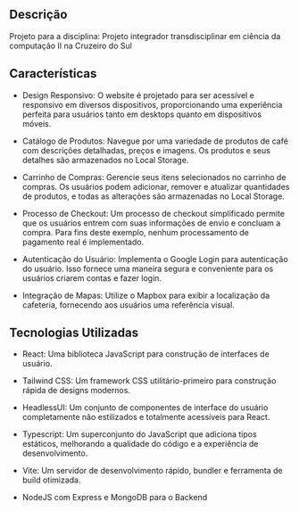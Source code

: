 ## Descrição
Projeto para a disciplina: Projeto integrador transdisciplinar em ciência da computação II na Cruzeiro do Sul

## Características
- Design Responsivo: O website é projetado para ser acessível e responsivo em diversos dispositivos, proporcionando uma experiência perfeita para usuários tanto em desktops quanto em dispositivos móveis.

- Catálogo de Produtos: Navegue por uma variedade de produtos de café com descrições detalhadas, preços e imagens. Os produtos e seus detalhes são armazenados no Local Storage.

- Carrinho de Compras: Gerencie seus itens selecionados no carrinho de compras. Os usuários podem adicionar, remover e atualizar quantidades de produtos, e todas as alterações são armazenadas no Local Storage.

- Processo de Checkout: Um processo de checkout simplificado permite que os usuários entrem com suas informações de envio e concluam a compra. Para fins deste exemplo, nenhum processamento de pagamento real é implementado.

- Autenticação do Usuário: Implementa o Google Login para autenticação do usuário. Isso fornece uma maneira segura e conveniente para os usuários criarem contas e fazer login.

- Integração de Mapas: Utilize o Mapbox para exibir a localização da cafeteria, fornecendo aos usuários uma referência visual.

## Tecnologias Utilizadas
- React: Uma biblioteca JavaScript para construção de interfaces de usuário.

- Tailwind CSS: Um framework CSS utilitário-primeiro para construção rápida de designs modernos.

- HeadlessUI: Um conjunto de componentes de interface do usuário completamente não estilizados e totalmente acessíveis para React.

- Typescript: Um superconjunto do JavaScript que adiciona tipos estáticos, melhorando a qualidade do código e a experiência de desenvolvimento.

- Vite: Um servidor de desenvolvimento rápido, bundler e ferramenta de build otimizada.

- NodeJS com Express e MongoDB para o Backend
